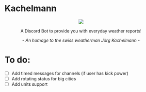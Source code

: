 # Kachelmann
<p align="center"><img src="https://i.4da.ms/kahahachelmann.png"></p>
<p align="center">A Discord Bot to provide you with everyday weather reports!</p>
<p align="center"><i> - An homage to the swiss weatherman Jörg Kachelmann - </i></p>


# To do:

- [ ] Add timed messages for channels (if user has kick power)
- [ ] Add rotating status for big cities
- [ ] Add units support

